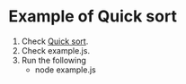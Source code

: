 # Example of Quick sort

1. Check [Quick sort](https://en.wikipedia.org/wiki/Quicksort).
2. Check example.js.
3. Run the following
   - node example.js
